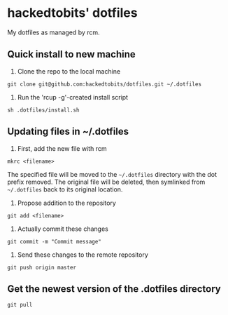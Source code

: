 # hackedtobits' dotfiles
My dotfiles as managed by rcm.

## Quick install to new machine
1. Clone the repo to the local machine
  ```
  git clone git@github.com:hackedtobits/dotfiles.git ~/.dotfiles
  ```
1. Run the 'rcup -g'-created install script
  ```
  sh .dotfiles/install.sh
  ```

## Updating files in ~/.dotfiles
1. First, add the new file with rcm
  ```
  mkrc <filename>
  ```
  The specified file will be moved to the `~/.dotfiles` directory with the
  dot prefix removed. The original file will be deleted,
  then symlinked from `~/.dotfiles` back to its original location.
1. Propose addition to the repository
  ```
  git add <filename>
  ```
1. Actually commit these changes
  ```
  git commit -m "Commit message"
  ```
1. Send these changes to the remote repository
  ```
  git push origin master
  ```

## Get the newest version of the .dotfiles directory
```
git pull
```